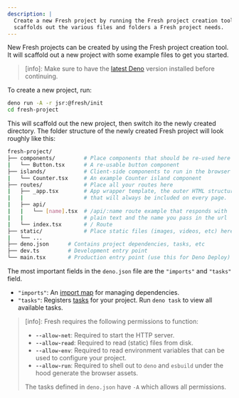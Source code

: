 ```yaml
---
description: |
  Create a new Fresh project by running the Fresh project creation tool. This
  scaffolds out the various files and folders a Fresh project needs.
---
```


New Fresh projects can be created by using the Fresh project creation tool. It
will scaffold out a new project with some example files to get you started.

> [info]: Make sure to have the [latest Deno](https://deno.com/) version
> installed before continuing.

To create a new project, run:

```sh Terminal
deno run -A -r jsr:@fresh/init
cd fresh-project
```

This will scaffold out the new project, then switch ito the newly created
directory. The folder structure of the newly created Fresh project will look
roughly like this:

```sh
fresh-project/
├── components/         # Place components that should be re-used here
|   └── Button.tsx      # A re-usable button component
├── islands/            # Client-side components to run in the browser
|   └── Counter.tsx     # An example Counter island component
├── routes/             # Place all your routes here
|   ├── _app.tsx        # App wrapper template, the outer HTML structure
|   |                   # that will always be included on every page.
|   ├── api/
|   |   └── [name].tsx  # /api/:name route example that responds with
|   |                   # plain text and the name you pass in the url
|   └── index.tsx       # / Route
├── static/             # Place static files (images, videos, etc) here
|   └── ...
├── deno.json      # Contains project dependencies, tasks, etc
├── dev.ts         # Development entry point
└── main.tsx       # Production entry point (use this for Deno Deploy)
```

The most important fields in the `deno.json` file are the `"imports"` and
`"tasks"` field.

- `"imports"`: An
  [import map](https://docs.deno.com/runtime/manual/basics/import_maps) for
  managing dependencies.
- `"tasks"`: Registers [tasks](https://deno.land/manual/tools/task_runner) for
  your project. Run `deno task` to view all available tasks.

> [info]: Fresh requires the following permissions to function:
>
> - **`--allow-net`**: Required to start the HTTP server.
> - **`--allow-read`**: Required to read (static) files from disk.
> - **`--allow-env`**: Required to read environment variables that can be used
>   to configure your project.
> - **`--allow-run`**: Required to shell out to `deno` and `esbuild` under the
>   hood generate the browser assets.
>
> The tasks defined in `deno.json` have `-A` which allows all permissions.

